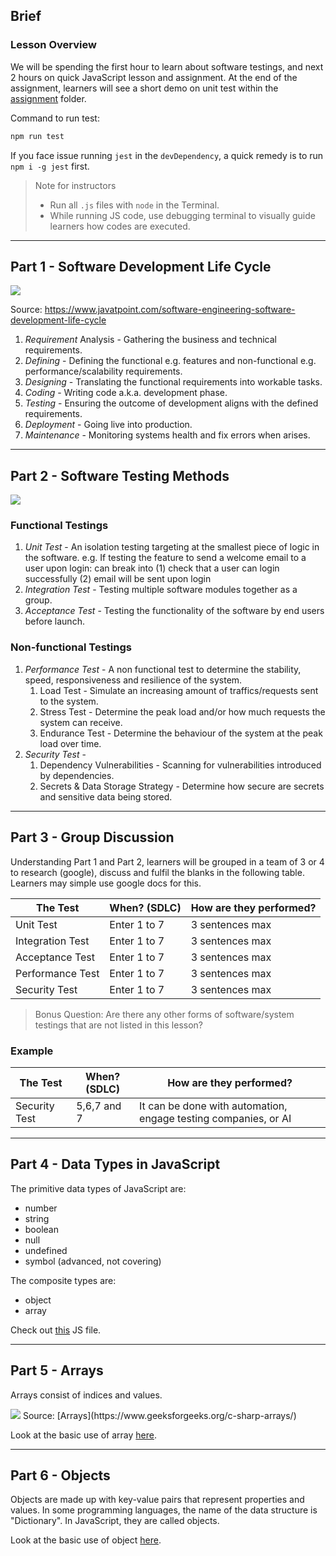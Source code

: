 ## Brief

### Lesson Overview

We will be spending the first hour to learn about software testings, and next 2 hours on quick JavaScript lesson and assignment. At the end of the assignment, learners will see a short demo on unit test within the [assignment](./assignment) folder.

Command to run test:

```sh
npm run test
```

If you face issue running `jest` in the `devDependency`, a quick remedy is to run `npm i -g jest` first.

> Note for instructors
>
> - Run all `.js` files with `node` in the Terminal.
> - While running JS code, use debugging terminal to visually guide learners how codes are executed.

---

## Part 1 - Software Development Life Cycle

<img src="./assets/sdlc.png" />

Source: https://www.javatpoint.com/software-engineering-software-development-life-cycle

1. _Requirement_ Analysis - Gathering the business and technical requirements.
1. _Defining_ - Defining the functional e.g. features and non-functional e.g. performance/scalability requirements.
1. _Designing_ - Translating the functional requirements into workable tasks.
1. _Coding_ - Writing code a.k.a. development phase.
1. _Testing_ - Ensuring the outcome of development aligns with the defined requirements.
1. _Deployment_ - Going live into production.
1. _Maintenance_ - Monitoring systems health and fix errors when arises.

---

## Part 2 - Software Testing Methods

<img src="./assets/test-diagram.png" />

### Functional Testings

1. _Unit Test_ - An isolation testing targeting at the smallest piece of logic in the software.
   e.g. If testing the feature to send a welcome email to a user upon login: can break into (1) check that a user can login successfully (2) email will be sent upon login
2. _Integration Test_ - Testing multiple software modules together as a group.
3. _Acceptance Test_ - Testing the functionality of the software by end users before launch.

### Non-functional Testings

1. _Performance Test_ - A non functional test to determine the stability, speed, responsiveness and resilience of the system.
   1. Load Test - Simulate an increasing amount of traffics/requests sent to the system.
   1. Stress Test - Determine the peak load and/or how much requests the system can receive.
   1. Endurance Test - Determine the behaviour of the system at the peak load over time.
1. _Security Test_ -
   1. Dependency Vulnerabilities - Scanning for vulnerabilities introduced by dependencies.
   1. Secrets & Data Storage Strategy - Determine how secure are secrets and sensitive data being stored.

---

## Part 3 - Group Discussion

Understanding Part 1 and Part 2, learners will be grouped in a team of 3 or 4 to research (google), discuss and fulfil the blanks in the following table. Learners may simple use google docs for this.

| The Test         | When? (SDLC) | How are they performed? |
| ---------------- | ------------ | ----------------------- |
| Unit Test        | Enter 1 to 7 | 3 sentences max         |
| Integration Test | Enter 1 to 7 | 3 sentences max         |
| Acceptance Test  | Enter 1 to 7 | 3 sentences max         |
| Performance Test | Enter 1 to 7 | 3 sentences max         |
| Security Test    | Enter 1 to 7 | 3 sentences max         |

> Bonus Question: Are there any other forms of software/system testings that are not listed in this lesson?

### Example

| The Test      | When? (SDLC) | How are they performed?                                         |
| ------------- | ------------ | --------------------------------------------------------------- |
| Security Test | 5,6,7 and 7  | It can be done with automation, engage testing companies, or AI |

---

## Part 4 - Data Types in JavaScript

The primitive data types of JavaScript are:

- number
- string
- boolean
- null
- undefined
- symbol (advanced, not covering)

The composite types are:

- object
- array

Check out [this](./src/data-types.js) JS file.

---

## Part 5 - Arrays

Arrays consist of indices and values.

<img src="./assets/array.jpeg" />
Source: [Arrays](https://www.geeksforgeeks.org/c-sharp-arrays/)

Look at the basic use of array [here](./src/arrays.js).

---

## Part 6 - Objects

Objects are made up with key-value pairs that represent properties and values. In some programming languages, the name of the data structure is "Dictionary". In JavaScript, they are called objects.

Look at the basic use of object [here](./src/objects.js).
